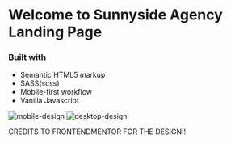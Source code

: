 # Welcome to Sunnyside Agency Landing Page

### Built with

- Semantic HTML5 markup
- SASS(scss)
- Mobile-first workflow
- Vanilla Javascript

![mobile-design](https://user-images.githubusercontent.com/82145849/122789026-778eeb00-d2e9-11eb-91e1-58baadb34b0b.png)
![desktop-design](https://user-images.githubusercontent.com/82145849/122789036-7a89db80-d2e9-11eb-8a3e-8ac5231244dd.png)

CREDITS TO FRONTENDMENTOR FOR THE DESIGN!!






